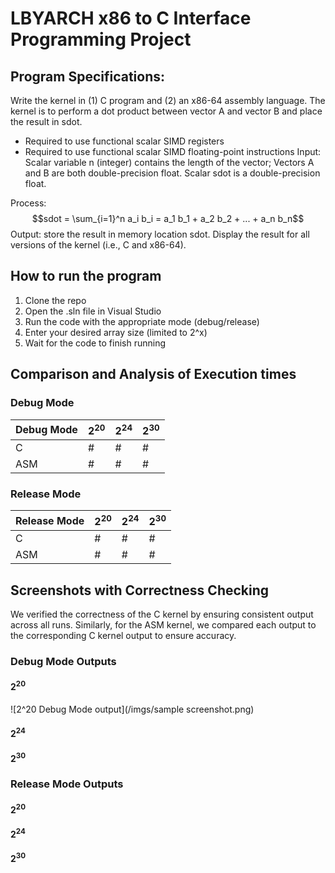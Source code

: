 # LBYARCH x86 to C Interface Programming Project

## Program Specifications:
Write the kernel in (1) C program and (2) an x86-64 assembly language. The kernel is to perform a dot product between vector A and vector B and place the result in sdot.
- Required to use functional scalar SIMD registers
- Required to use functional scalar SIMD floating-point instructions
Input: Scalar variable n (integer) contains the length of the vector; Vectors A and B are both double-precision float. Scalar sdot is a double-precision float.

Process: $$sdot = \sum_{i=1}^n a_i b_i = a_1 b_1 + a_2 b_2 + ... + a_n b_n$$
Output: store the result in memory location sdot. Display the result for all versions of the kernel (i.e., C and x86-64).

## How to run the program
1. Clone the repo
2. Open the .sln file in Visual Studio
3. Run the code with the appropriate mode (debug/release)
4. Enter your desired array size (limited to 2^x)
5. Wait for the code to finish running

## Comparison and Analysis of Execution times

### Debug Mode
| Debug Mode | $2^{20}$ | $2^{24}$ | $2^{30}$ |
| --- | --- | --- | --- |
| C | # | # | # |
| ASM | # | # | # |

### Release Mode
| Release Mode | $2^{20}$ | $2^{24}$ | $2^{30}$ |
| --- | --- | --- | --- |
| C | # | # | # |
| ASM | # | # | # |

## Screenshots with Correctness Checking
We verified the correctness of the C kernel by ensuring consistent output across all runs. Similarly, for the ASM kernel, we compared each output to the corresponding C kernel output to ensure accuracy.

### Debug Mode Outputs

#### $2^{20}$
![2^20 Debug Mode output](/imgs/sample screenshot.png) 

#### $2^{24}$

#### $2^{30}$

### Release Mode Outputs

#### $2^{20}$

#### $2^{24}$

#### $2^{30}$


